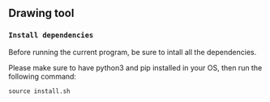 ## Drawing tool

### `Install dependencies`
Before running the current program, be sure to intall all the dependencies.

Please make sure to have python3 and pip installed in your OS, then run the following command:

`source install.sh`
